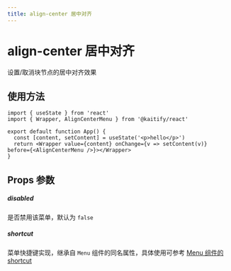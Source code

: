 ```yaml
---
title: align-center 居中对齐
---
```


# align-center 居中对齐

设置/取消块节点的居中对齐效果

## 使用方法

```tsx
import { useState } from 'react'
import { Wrapper, AlignCenterMenu } from '@kaitify/react'

export default function App() {
  const [content, setContent] = useState('<p>hello</p>')
  return <Wrapper value={content} onChange={v => setContent(v)} before={<AlignCenterMenu />}></Wrapper>
}
```

## Props 参数

##### disabled <Badge type="danger" text="boolean" />

是否禁用该菜单，默认为 `false`

##### shortcut <Badge type="danger" text="(e: KeyboardEvent) => boolean" />

菜单快捷键实现，继承自 `Menu` 组件的同名属性，具体使用可参考 [Menu 组件的 shortcut](/guide/menu#shortcut)
